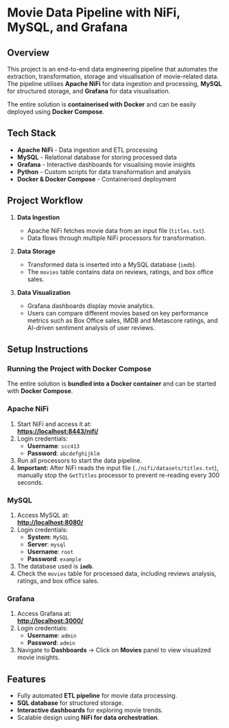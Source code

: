 # Movie Data Pipeline with NiFi, MySQL, and Grafana

## Overview

This project is an end-to-end data engineering pipeline that automates the extraction, transformation, storage and visualisation of movie-related data. The pipeline utilises **Apache NiFi** for data ingestion and processing, **MySQL** for structured storage, and **Grafana** for data visualisation.

The entire solution is **containerised with Docker** and can be easily deployed using **Docker Compose**.


## Tech Stack

- **Apache NiFi** - Data ingestion and ETL processing
- **MySQL** - Relational database for storing processed data
- **Grafana** - Interactive dashboards for visualising movie insights
- **Python** - Custom scripts for data transformation and analysis
- **Docker & Docker Compose** - Containerised deployment

## Project Workflow

1. **Data Ingestion**  
   - Apache NiFi fetches movie data from an input file (`titles.txt`).
   - Data flows through multiple NiFi processors for transformation.

2. **Data Storage**  
   - Transformed data is inserted into a MySQL database (`imdb`).
   - The `movies` table contains data on reviews, ratings, and box office sales.

3. **Data Visualization**  
   - Grafana dashboards display movie analytics.
   - Users can compare different movies based on key performance metrics such as Box Office sales, IMDB and Metascore ratings, and AI-driven sentiment analysis of user reviews.

## Setup Instructions

### Running the Project with Docker Compose

The entire solution is **bundled into a Docker container** and can be started with **Docker Compose**.

### Apache NiFi

1. Start NiFi and access it at:  
   **[https://localhost:8443/nifi/](https://localhost:8443/nifi/)**
2. Login credentials:  
   - **Username**: `scc413`  
   - **Password**: `abcdefghijklm`
3. Run all processors to start the data pipeline.
4. **Important:** After NiFi reads the input file (`./nifi/datasets/titles.txt`), manually stop the `GetTitles` processor to prevent re-reading every 300 seconds.

### MySQL

1. Access MySQL at:  
   **[http://localhost:8080/](http://localhost:8080/)**
2. Login credentials:  
   - **System**: `MySQL`  
   - **Server**: `mysql`  
   - **Username**: `root`  
   - **Password**: `example`
3. The database used is **`imdb`**.
4. Check the `movies` table for processed data, including reviews analysis, ratings, and box office sales.

### Grafana

1. Access Grafana at:  
   **[http://localhost:3000/](http://localhost:3000/)**
2. Login credentials:  
   - **Username**: `admin`  
   - **Password**: `admin`
3. Navigate to **Dashboards** → Click on **Movies** panel to view visualized movie insights.

## Features

- Fully automated **ETL pipeline** for movie data processing.
- **SQL database** for structured storage.
- **Interactive dashboards** for exploring movie trends.
- Scalable design using **NiFi for data orchestration**.
